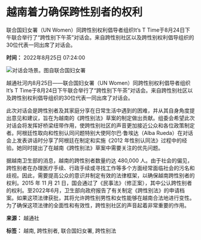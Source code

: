 # 越南着力确保跨性别者的权利

联合国妇女署（UN Women）同跨性别权利倡导者组织It’s T Time于8月24日下午联合举行了“跨性别下午茶”对话会。来自跨性别社区以及跨性别权利倡导组织的30位代表一同出席了对话会。

**时间：** 2022年8月25日 07:24:00

![对话会场景。图自联合国妇女署](https://mediazh.vietnamplus.vn/images/96ffd5bee16f5c3e10e13684daa7101abb16e19e6ce8364dc8c829c2ed004424eb67c6bb720ba495bfa533ea931d1e2fdf2dc0a39dabfcbfd57d5aa8ea0e2a21b910769cb2ceaefa82a0c1572014937158735506b6b6e7783a8324eb36407513e5dda25bf0369befcda5ca44bb39fc4b/duatiengnoicuacongdongnguoichuyengioitoiganhonvoicongchung.jpg)

越通社河内8月25日——联合国妇女署（UN Women）同跨性别权利倡导者组织It’s T Time于8月24日下午联合举行了“跨性别下午茶”对话会。来自跨性别社区以及跨性别权利倡导组织的30位代表一同出席了对话会。

此次对话会是跨性别者及其家庭分享在日常生活中遇到的困难，并从其自身角度提出意见和建议，旨在为越南的《跨性别法》草案的制定做出贡献。组委会希望此次对话会将发挥好桥梁纽带作用，使跨性别社区的声音更加接近公众和各位政策制定者。阿根廷性取向和性别认同问题特别大使阿尔巴·鲁埃达（Alba Rueda）在对话会上发表讲话时分享了阿根廷在制定和实施《2012 年性别认同法》过程中的经验。她同时提出了在越南《跨性别法》草案中需要关注的优先问题。

据越南卫生部的消息，越南的跨性别者数量约达 480,000 人。由于社会的偏见，跨性别者在办理医疗手续、行政手续或寻找工作等多个方面经常面临社会的污名和歧视。因此，需要提高公众的意识并制定有效的法律框架，以确保越南跨性别者的权利。2015 年 11 月 21 日，国会通过了《民事法》（修正案），其中公认跨性别者的权利。至2022年6月，卫生部向政府报告了有关制定《跨性别法》的申请档案。如果这项法律获批，其将允许跨性别男性和女性能够在越南合法地进行变性。为了确保这项法律的全面性和有效性，跨性别社区的声音起着非常重要的作用。

**来源：** 越通社

**标签：** 越南, 跨性别者, 联合国妇女署, 跨性别法